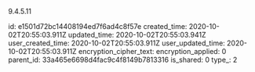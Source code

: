 9.4.5.11

id: e1501d72bc14408194ed7f6ad4c8f57e
created_time: 2020-10-02T20:55:03.911Z
updated_time: 2020-10-02T20:55:03.941Z
user_created_time: 2020-10-02T20:55:03.911Z
user_updated_time: 2020-10-02T20:55:03.911Z
encryption_cipher_text: 
encryption_applied: 0
parent_id: 33a465e6698d4fac9c4f8149b7813316
is_shared: 0
type_: 2